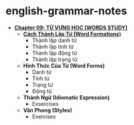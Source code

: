 # english-grammar-notes
* **[Chapter 09: TỪ VỰNG HỌC (WORDS STUDY)](Chapter09-Word_Study)**
  * **[Cách Thành Lập Từ (Word Formations)](Chapter09-Word_Study/Note01-Word_Formations.md)**
    * Thành lập danh từ
    * Thành lập tính từ
    * Thành lập động từ
    * Thành lập trạng từ
  * **Hình Thức Của Từ (Word Forms)**
    * Danh từ
    * Tính từ
    * Trạng từ
    * Động từ
  * **Thành Ngữ (Idiomatic Expression)**
    * Exsercises
  * **Văn Phong (Styles)**
    * Exercises  
